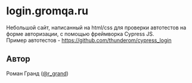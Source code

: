 # login.gromqa.ru

Небольшой сайт, написанный на html/css для проверки автотестов на форме авторизации, с помощью фреймворка Cypress JS.<br>
Пример автотестов - https://github.com/thunderom/cypress_login

## Автор

Роман Гранд ([@r_grand](https://t.me/r_grand))